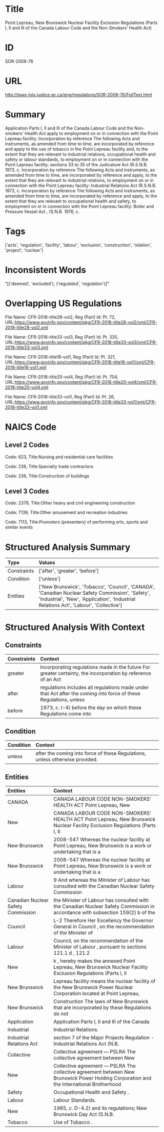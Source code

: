 # Title
Point Lepreau, New Brunswick Nuclear Facility Exclusion Regulations (Parts I, II and III of the Canada Labour Code and the Non-Smokers’ Health Act)


# ID
SOR-2008-76

# URL
http://laws-lois.justice.gc.ca/eng/regulations/SOR-2008-76/FullText.html


# Summary
Application Parts I, II and III of the  Canada Labour Code  and the  Non-smokers’ Health Act  apply to employment on or in connection with the Point Lepreau facility.
Incorporation by reference The following Acts and instruments, as amended from time to time, are incorporated by reference and apply to the use of tobacco in the Point Lepreau facility and, to the extent that they are relevant to industrial relations, occupational health and safety or labour standards, to employment on or in connection with the Point Lepreau facility: sections 33 to 35 of the  Judicature Act  (R.S.N.B. 1973, c.
Incorporation by reference The following Acts and instruments, as amended from time to time, are incorporated by reference and apply, to the extent that they are relevant to industrial relations, to employment on or in connection with the Point Lepreau facility: Industrial Relations Act  (R.S.N.B. 1973, c.
Incorporation by reference The following Acts and instruments, as amended from time to time, are incorporated by reference and apply, to the extent that they are relevant to occupational health and safety, to employment on or in connection with the Point Lepreau facility: Boiler and Pressure Vessel Act , (S.N.B. 1976, c.


# Tags
['acts', 'regulation', 'facility', 'labour', 'exclusion', 'construction', 'relation', 'project', 'nuclear']


# Inconsistent Words
"[('deemed', 'excluded'), ('regulated', 'regulation')]"


# Overlapping US Regulations
File Name: CFR-2018-title28-vol2, Reg (Part) Id: Pt. 72, URL:https://www.govinfo.gov/content/pkg/CFR-2018-title28-vol2/xml/CFR-2018-title28-vol2.xml

File Name: CFR-2018-title33-vol3, Reg (Part) Id: Pt. 335, URL:https://www.govinfo.gov/content/pkg/CFR-2018-title33-vol3/xml/CFR-2018-title33-vol3.xml

File Name: CFR-2018-title16-vol1, Reg (Part) Id: Pt. 321, URL:https://www.govinfo.gov/content/pkg/CFR-2018-title16-vol1/xml/CFR-2018-title16-vol1.xml

File Name: CFR-2018-title20-vol4, Reg (Part) Id: Pt. 704, URL:https://www.govinfo.gov/content/pkg/CFR-2018-title20-vol4/xml/CFR-2018-title20-vol4.xml

File Name: CFR-2018-title33-vol1, Reg (Part) Id: Pt. 26, URL:https://www.govinfo.gov/content/pkg/CFR-2018-title33-vol1/xml/CFR-2018-title33-vol1.xml




# NAICS Code
## Level 2 Codes
Code: 623, Title:Nursing and residential care facilities

Code: 238, Title:Specialty trade contractors

Code: 236, Title:Construction of buildings




## Level 3 Codes
Code: 2379, Title:Other heavy and civil engineering construction

Code: 7139, Title:Other amusement and recreation industries

Code: 7113, Title:Promoters (presenters) of performing arts, sports and similar events







# Structured Analysis Summary
| Type        | Values                                                                                                                                                                                    |
|:------------|:------------------------------------------------------------------------------------------------------------------------------------------------------------------------------------------|
| Constraints | ['after', 'greater', 'before']                                                                                                                                                            |
| Condition   | ['unless']                                                                                                                                                                                |
| Entities    | ['New Brunswick', 'Tobacco', 'Council', 'CANADA', 'Canadian Nuclear Safety Commission', 'Safety', 'Industrial', 'New', 'Application', 'Industrial Relations Act', 'Labour', 'Collective'] |


# Structured Analysis With Context
 


## Constraints
| Constraints   | Context                                                                                                           |
|:--------------|:------------------------------------------------------------------------------------------------------------------|
| greater       | Incorporating regulations made in the future For  greater certainty, the incorporation by reference of an Act     |
| after         | regulations includes all regulations made under that Act after the coming into force of these Regulations, unless |
| before        | 1973, c. I-4)  before the day on which these Regulations come into                                                |


## Condition
| Condition   | Context                                                                       |
|:------------|:------------------------------------------------------------------------------|
| unless      | after the coming into force of these Regulations, unless  otherwise provided. |


## Entities
| Entities                           | Context                                                                                                                                  |
|:-----------------------------------|:-----------------------------------------------------------------------------------------------------------------------------------------|
| CANADA                             | CANADA LABOUR CODE NON-SMOKERS’ HEALTH ACT Point Lepreau, New                                                                            |
| New                                | CANADA LABOUR CODE NON-SMOKERS’ HEALTH ACT Point Lepreau,  New Brunswick Nuclear Facility Exclusion Regulations (Parts I, II             |
| New Brunswick                      | 2008-547 Whereas the nuclear facility at Point Lepreau,  New Brunswick is a work or undertaking that is a                                |
| New Brunswick                      | 2008-547 Whereas the nuclear facility at Point Lepreau,  New Brunswick is a work or undertaking that is a                                |
| Labour                             | 9 And whereas the Minister of  Labour has consulted with the Canadian Nuclear Safety Commission                                          |
| Canadian Nuclear Safety Commission | the Minister of Labour has consulted with the Canadian Nuclear Safety Commission in accordance with subsection 159(2) b of the           |
| Council                            | L-2 Therefore Her Excellency the Governor General in Council , on the recommendation of the Minister of                                  |
| Labour                             | Council, on the recommendation of the Minister of Labour , pursuant to sections 121.1 d , 121.2                                          |
| New                                | k , hereby makes the annexed Point Lepreau, New Brunswick Nuclear Facility Exclusion Regulations (Parts I, II                            |
| New Brunswick                      | Lepreau facility means the nuclear facility of the New Brunswick  Power Nuclear Corporation located at Point Lepreau,                    |
| New Brunswick                      | Construction The laws of  New Brunswick that are incorporated by these Regulations do not                                                |
| Application                        | Application Parts I, II and III of the Canada                                                                                            |
| Industrial                         | Industrial  Relations.                                                                                                                   |
| Industrial Relations Act           | section 7 of the Major Projects Regulation - Industrial Relations Act   (N.B.                                                            |
| Collective                         | Collective agreement — PSLRA The collective agreement between New                                                                        |
| New                                | Collective agreement — PSLRA The collective agreement between  New Brunswick Power Holding Corporation and the International Brotherhood |
| Safety                             | Occupational Health and  Safety .                                                                                                        |
| Labour                             | Labour  Standards.                                                                                                                       |
| New                                | 1985, c. D-4.2) and its regulations;  New  Brunswick Day Act  (S.N.B.                                                                    |
| Tobacco                            | Use of  Tobacco .                                                                                                                        |


